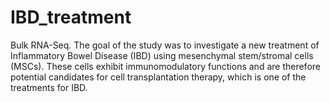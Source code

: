 # IBD_treatment
Bulk RNA-Seq. The goal of the study was to investigate a new treatment of Inflammatory Bowel Disease (IBD) using mesenchymal stem/stromal cells (MSCs). These cells exhibit immunomodulatory functions and are therefore potential candidates for cell transplantation therapy, which is one of the treatments for IBD. 
